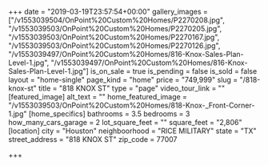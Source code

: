 +++
date = "2019-03-19T23:57:54+00:00"
gallery_images = ["/v1553039504/OnPoint%20Custom%20Homes/P2270208.jpg", "/v1553039503/OnPoint%20Custom%20Homes/P2270205.jpg", "/v1553039503/OnPoint%20Custom%20Homes/P2270167.jpg", "/v1553039503/OnPoint%20Custom%20Homes/P2270126.jpg", "/v1553039497/OnPoint%20Custom%20Homes/816-Knox-Sales-Plan-Level-1.jpg", "/v1553039497/OnPoint%20Custom%20Homes/816-Knox-Sales-Plan-Level-1.jpg"]
is_on_sale = true
is_pending = false
is_sold = false
layout = "home-single"
page_kind = "home"
price = "749,999"
slug = "/818-knox-st"
title = "818 KNOX ST"
type = "page"
video_tour_link = ""
[featured_image]
alt_text = ""
home_featured_image = "/v1553039503/OnPoint%20Custom%20Homes/818-Knox-_Front-Corner-1.jpg"
[home_specifics]
bathrooms = 3.5
bedrooms = 3
how_many_cars_garage = 2
lot_square_feet = ""
square_feet = "2,806"
[location]
city = "Houston"
neighboorhood = "RICE MILITARY"
state = "TX"
street_address = "818 KNOX ST"
zip_code = 77007

+++

